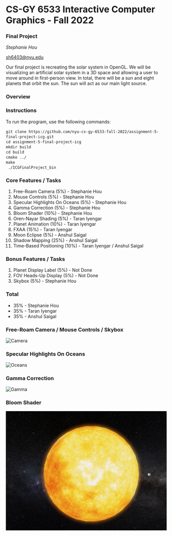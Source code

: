 #  CS-GY 6533 Interactive Computer Graphics - Fall 2022

### Final Project
*Stephanie Hou*

<sh6403@nyu.edu>

Our final project is recreating the solar system in OpenGL. We will be visualizing an artificial solar system in a 3D space and allowing a user to move around in first-person view.  In total, there will be a sun and eight planets that orbit the sun. The sun will act as our main light source. 

### Overview

### Instructions
To run the program, use the following commands:
```
git clone https://github.com/nyu-cs-gy-6533-fall-2022/assignment-5-final-project-icg.git 
cd assignment-5-final-project-icg
mkdir build 
cd build
cmake ../
make
 ./ICGFinalProject_bin
```

### Core Features / Tasks

1. Free-Roam Camera (5%) - Stephanie Hou
2. Mouse Controls (5%) - Stephanie Hou
3. Specular Highlights On Oceans (5%) - Stephanie Hou
4. Gamma Correction (5%) - Stephanie Hou
5. Bloom Shader (10%) - Stephanie Hou
6. Oren-Nayar Shading (5%) - Taran Iyengar
7. Planet Animation (10%) - Taran Iyengar
8. FXAA (15%) - Taran Iyengar
9. Moon Eclipse (5%) - Anshul Saigal
10. Shadow Mapping (25%) - Anshul Saigal
11. Time-Based Positioning (10%) - Taran Iyengar / Anshul Saigal

### Bonus Features / Tasks
1. Planet Display Label (5%) - Not Done
2. FOV Heads-Up Display (5%) - Not Done
3. Skybox (5%) - Stephanie Hou

### Total
- 35% - Stephanie Hou
- 35% - Taran Iyengar
- 35% - Anshul Saigal



### Free-Roam Camera / Mouse Controls / Skybox
![Camera](./images/Camera.gif)

### Specular Highlights On Oceans
![Oceans](./images/Oceans.gif)

### Gamma Correction
![Gamma](./images/Gamma.gif)

### Bloom Shader
![Bloom](./images/Bloom.png)


